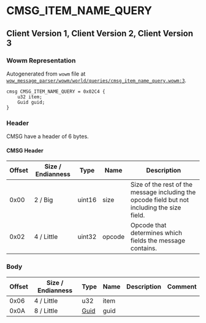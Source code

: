 # CMSG_ITEM_NAME_QUERY

## Client Version 1, Client Version 2, Client Version 3

### Wowm Representation

Autogenerated from `wowm` file at [`wow_message_parser/wowm/world/queries/cmsg_item_name_query.wowm:3`](https://github.com/gtker/wow_messages/tree/main/wow_message_parser/wowm/world/queries/cmsg_item_name_query.wowm#L3).
```rust,ignore
cmsg CMSG_ITEM_NAME_QUERY = 0x02C4 {
    u32 item;
    Guid guid;
}
```
### Header

CMSG have a header of 6 bytes.

#### CMSG Header

| Offset | Size / Endianness | Type   | Name   | Description |
| ------ | ----------------- | ------ | ------ | ----------- |
| 0x00   | 2 / Big           | uint16 | size   | Size of the rest of the message including the opcode field but not including the size field.|
| 0x02   | 4 / Little        | uint32 | opcode | Opcode that determines which fields the message contains.|

### Body

| Offset | Size / Endianness | Type | Name | Description | Comment |
| ------ | ----------------- | ---- | ---- | ----------- | ------- |
| 0x06 | 4 / Little | u32 | item |  |  |
| 0x0A | 8 / Little | [Guid](../spec/packed-guid.md) | guid |  |  |


